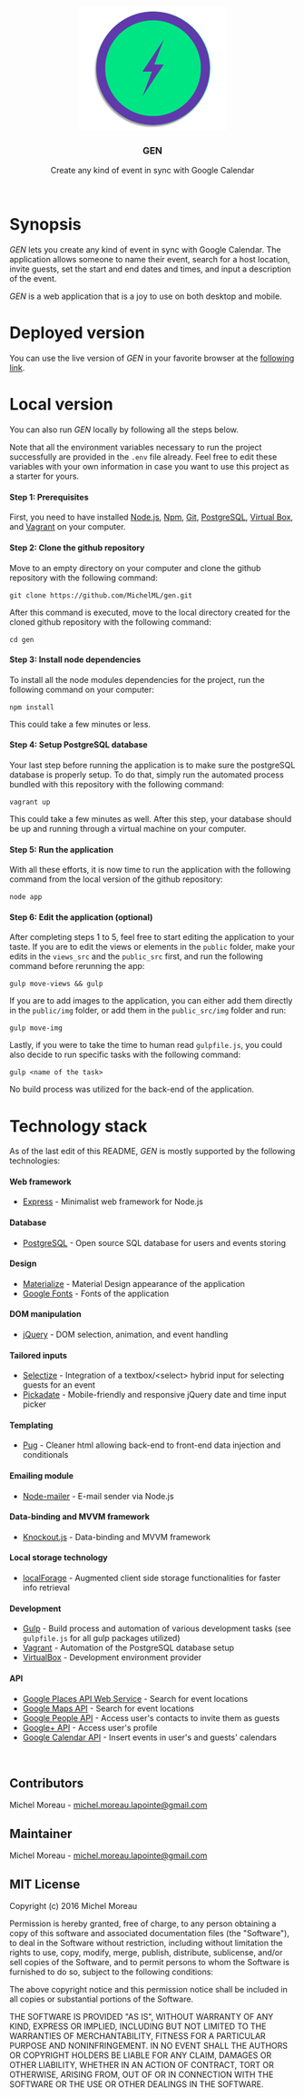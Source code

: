 <div align="center">
<img src='gen_readme.png'>
<h3 style="text-decordation:none;">GEN</h3>
<p>Create any kind of event in sync with Google Calendar</p>
</div>
<br>
  
# Synopsis   
*GEN* lets you create any kind of event in sync with Google Calendar. The application allows someone to name their event, search for a host location, invite guests, set the start and end dates and times, and input a description of the event.  

*GEN* is a web application that is a joy to use on both desktop and mobile.
                       
# Deployed version
You can use the live version of *GEN* in your favorite browser at the [following link](http://genevents.herokuapp.com/).    

# Local version
You can also run *GEN* locally by following all the steps below.  

Note that all the environment variables necessary to run the project successfully are provided in the `.env` file already. Feel free to edit these variables with your own information in case you want to use this project as a starter for yours.


#### Step 1: Prerequisites
First, you need to have installed [Node.js](https://nodejs.org/en/), [Npm](https://www.npmjs.com/), [Git](https://git-scm.com/), [PostgreSQL](https://www.postgresql.org/download/), [Virtual Box](https://www.virtualbox.org/), and [Vagrant](https://www.vagrantup.com/downloads.html) on your computer.   


#### Step 2: Clone the github repository

Move to an empty directory on your computer and clone the github repository with the following command:  

```  
git clone https://github.com/MichelML/gen.git
```  
After this command is executed,  move to the local directory created for the cloned github repository with the following command:  

```  
cd gen  
```  

#### Step 3: Install node dependencies
To install all the node modules dependencies for the project, run the following command on your computer:  

```
npm install  
```  
This could take a few minutes or less.

#### Step 4: Setup PostgreSQL database
Your last step before running the application is to make sure the postgreSQL database is properly setup. To do that, simply run the automated process bundled with this repository with the following command:  

```
vagrant up
```  
  
This could take a few minutes as well. After this step, your database should be up and running through a virtual machine on your computer.

#### Step 5: Run the application  
With all these efforts, it is now time to run the application with the following command from the local version of the github repository:  

```
node app
```  

#### Step 6: Edit the application (optional) 
After completing steps 1 to 5, feel free to start editing the application to your taste. If you are to edit the views or elements in the `public` folder, make your edits in the `views_src` and the `public_src` first, and run the following command before rerunning the app:  

```  
gulp move-views && gulp
```
If you are to add images to the application, you can either add them directly in the `public/img` folder, or add them in the `public_src/img` folder and run:

```  
gulp move-img
```  

Lastly, if you were to take the time to human read `gulpfile.js`, you could also decide to run specific tasks with the following command:  

```  
gulp <name of the task>
```  

No build process was utilized for the back-end of the application.

# Technology stack    
As of the last edit of this README, *GEN* is mostly supported by the following technologies:
#### Web framework  
* [Express](http://expressjs.com/) - Minimalist web framework for Node.js

#### Database
* [PostgreSQL](https://www.postgresql.org/) - Open source SQL database for users and events storing
    
#### Design    
* [Materialize](http://materializecss.com/) - Material Design appearance of the application  
* [Google Fonts](https://www.google.com/fonts) - Fonts of the application  
  
#### DOM manipulation   
* [jQuery](https://jquery.com/) - DOM selection, animation, and event handling   
  
#### Tailored inputs
* [Selectize](https://selectize.github.io/selectize.js/) - Integration of a textbox/\<select\> hybrid input for selecting guests for an event
* [Pickadate](http://amsul.ca/pickadate.js/) - Mobile-friendly and responsive jQuery date and time input picker

#### Templating 
* [Pug](https://github.com/pugjs/pug) - Cleaner html allowing back-end to front-end data injection and conditionals

#### Emailing module
* [Node-mailer](https://github.com/nodemailer/nodemailer) - E-mail sender via  Node.js

#### Data-binding and MVVM framework    
* [Knockout.js](http://knockoutjs.com/) - Data-binding and MVVM framework    
  
#### Local storage technology    
* [localForage](https://github.com/localForage/localForage) - Augmented client side storage functionalities for faster info retrieval
  
#### Development    
* [Gulp](http://gulpjs.com/) - Build process and automation of various development tasks (see `gulpfile.js` for all gulp packages utilized)     
* [Vagrant](https://www.vagrantup.com/) - Automation of the PostgreSQL database setup
* [VirtualBox](https://www.virtualbox.org/) - Development environment provider

#### API  
* [Google Places API Web Service](https://developers.google.com/maps/web/?hl=en) - Search for event locations    
* [Google Maps API](https://developers.google.com/maps/web/?hl=en) - Search for event locations        
* [Google People API](https://developers.google.com/people/) - Access user's contacts to invite them as guests    
* [Google+ API](https://developers.google.com/+/web/api/rest/) - Access user's profile    
* [Google Calendar API](https://developers.google.com/google-apps/calendar/) - Insert events in user's and guests' calendars
<br>

## Contributors
Michel Moreau - [michel.moreau.lapointe@gmail.com](mailto:michel.moreau.lapointe@gmail.com?Subject=GEN%20Project)
  
## Maintainer 
Michel Moreau - [michel.moreau.lapointe@gmail.com](mailto:michel.moreau.lapointe@gmail.com?Subject=GEN%20Project)
  
## MIT License    
Copyright (c) 2016 Michel Moreau  
  
Permission is hereby granted, free of charge, to any person obtaining a copy of this software and associated documentation files (the "Software"), to deal in the Software without restriction, including without limitation the rights to use, copy, modify, merge, publish, distribute, sublicense, and/or sell copies of the Software, and to permit persons to whom the Software is furnished to do so, subject to the following conditions:  
  
The above copyright notice and this permission notice shall be included in all copies or substantial portions of the Software.  
  
THE SOFTWARE IS PROVIDED "AS IS", WITHOUT WARRANTY OF ANY KIND, EXPRESS OR IMPLIED, INCLUDING BUT NOT LIMITED TO THE WARRANTIES OF MERCHANTABILITY, FITNESS FOR A PARTICULAR PURPOSE AND NONINFRINGEMENT. IN NO EVENT SHALL THE AUTHORS OR COPYRIGHT HOLDERS BE LIABLE FOR ANY CLAIM, DAMAGES OR OTHER LIABILITY, WHETHER IN AN ACTION OF CONTRACT, TORT OR OTHERWISE, ARISING FROM, OUT OF OR IN CONNECTION WITH THE SOFTWARE OR THE USE OR OTHER DEALINGS IN THE SOFTWARE.  

